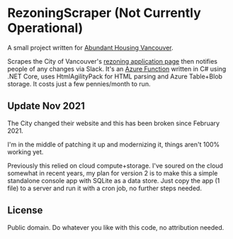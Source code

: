 # RezoningScraper (Not Currently Operational)

A small project written for [Abundant Housing Vancouver](http://www.abundanthousingvancouver.com).

Scrapes the City of Vancouver's [rezoning application page](http://rezoning.vancouver.ca/applications/) then notifies people of any changes via Slack. It's an [Azure Function](https://duckduckgo.com/?q=azure+function&t=ffab&ia=web) written in C# using .NET Core, uses HtmlAgilityPack for HTML parsing and Azure Table+Blob storage. It costs just a few pennies/month to run.

## Update Nov 2021

The City changed their website and this has been broken since February 2021. 

I'm in the middle of patching it up and modernizing it, things aren't 100% working yet.

Previously this relied on cloud compute+storage. I've soured on the cloud somewhat in recent years, my plan for version 2 is to make this a simple standalone console app with SQLite as a data store. Just copy the app (1 file) to a server and run it with a cron job, no further steps needed.

## License

Public domain. Do whatever you like with this code, no attribution needed.
